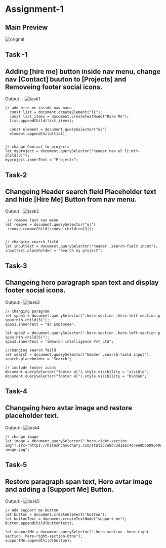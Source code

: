 # Assignment-1
## Main Preview
![orignal](https://user-images.githubusercontent.com/97457589/215492345-0eb81740-876f-4512-83cd-e868535c28de.png)

## Task -1
## Adding [hire me] button inside nav menu, change nav [Contact] buuton to [Projects] and Removeing footer social icons.
Output :-
![task1](https://user-images.githubusercontent.com/119742317/216367685-47296129-843d-4029-8e7d-8109770450d9.png)

```
// add hire me inside nav manu
  const list = document.createElement("li");
  const list_items = document.createTextNode("Hire Me");
  list.appendChild(list_items);

  const element = document.querySelector("ul")
  element.appendChild(list);


// change Contact to projects
let myproject = document.querySelector("header nav ul li:nth-child(3)");
myproject.innerText = "Projects";

```
## Task-2
## Changeing Header search field Placeholder text and hide [Hire Me] Button from nav menu.
Output :
![task2](https://user-images.githubusercontent.com/119742317/216370247-363b5a43-e8d2-4a3f-9a88-67e359a270e3.png)

```
 // remove last nav menu
let remove = document.querySelector("ul")
 remove.removeChild(remove.children[3]);


// changing search field
let inputtext = document.querySelector("header .search-field input");
inputtext.placeholder = "Search my project";

```
## Task-3
## Changeing hero paragraph span text and display footer social icons.
Output:-
![task3](https://user-images.githubusercontent.com/119742317/216370781-bd575e5e-14ba-4edf-af28-68fa0f50e26b.png)

```
// changing paragram 
let span1 = document.querySelector(".hero-section .hero-left-section p span:nth-child(3)");
span1.innerText = "an Employee";

let span2 = document.querySelector(".hero-section .hero-left-section p span:nth-child(5)");
span2.innerText = "iNeuron intelligence Pvt Ltd";

//changing search feild
let search = document.querySelector("header .search-field input");
search.placeholder = "Search";

// include footer icons
document.querySelector("footer ul").style.visibility = "visible";
document.querySelector("footer ul").style.visibility = "hidden";

```

## Task-4
## Changeing hero avtar image and restore placeholder text.
 Output:-
![task4](https://user-images.githubusercontent.com/119742317/216387054-b1cfef31-ed61-48d2-b065-326074b9a231.png)
```
// change image 
let image = document.querySelector(".hero-right-section img").src="https://hiteshchoudhary.com/static/a8d73d1aac4c79e9bb689640e6090367/2eaab/person-image.jpg";

```
## Task-5
## Restore paragraph span text, Hero avtar image and adding a [Support Me] Button.
 Output:-
![task5](https://user-images.githubusercontent.com/119742317/216387608-ebea697c-d039-401e-842d-4b1684c3a5d9.png)
```
// Add support me button
let button = document.createElement("button");
let buttonText = document.createTextNode("support me");
button.appendChild(buttonText);

let supportMe = document.querySelector(".hero-section .hero-right-section .hero-right-section-btns");
supportMe.appendChild(button);
```
